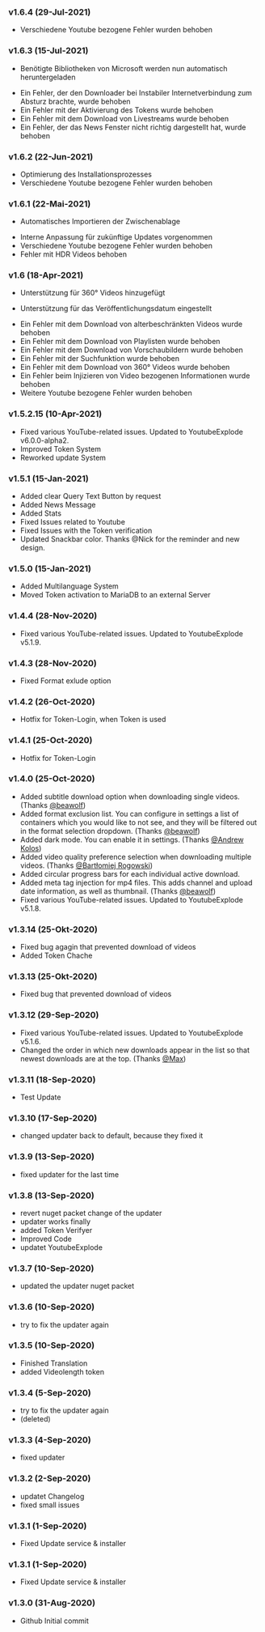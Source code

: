 ﻿### v1.6.4 (29-Jul-2021)
* Verschiedene Youtube bezogene Fehler wurden behoben

### v1.6.3 (15-Jul-2021)
+ Benötigte Bibliotheken von Microsoft werden nun automatisch heruntergeladen

* Ein Fehler, der den Downloader bei Instabiler Internetverbindung zum Absturz brachte, wurde behoben
* Ein Fehler mit der Aktivierung des Tokens wurde behoben
* Ein Fehler mit dem Download von Livestreams wurde behoben
* Ein Fehler, der das News Fenster nicht richtig dargestellt hat, wurde behoben

### v1.6.2 (22-Jun-2021)
* Optimierung des Installationsprozesses
* Verschiedene Youtube bezogene Fehler wurden behoben

### v1.6.1 (22-Mai-2021)
+ Automatisches Importieren der Zwischenablage
* Interne Anpassung für zukünftige Updates vorgenommen
* Verschiedene Youtube bezogene Fehler wurden behoben
* Fehler mit HDR Videos behoben

### v1.6 (18-Apr-2021)
+ Unterstützung für 360° Videos hinzugefügt
- Unterstützung für das Veröffentlichungsdatum eingestellt
* Ein Fehler mit dem Download von alterbeschränkten Videos wurde behoben
* Ein Fehler mit dem Download von Playlisten wurde behoben
* Ein Fehler mit dem Download von Vorschaubildern wurde behoben
* Ein Fehler mit der Suchfunktion wurde behoben
* Ein Fehler mit dem Download von 360° Videos wurde behoben
* Ein Fehler beim Injizieren von Video bezogenen Informationen wurde behoben
* Weitere Youtube bezogene Fehler wurden behoben

### v1.5.2.15 (10-Apr-2021)
- Fixed various YouTube-related issues. Updated to YoutubeExplode v6.0.0-alpha2.
- Improved Token System
- Reworked update System

### v1.5.1 (15-Jan-2021)
- Added clear Query Text Button by request
- Added News Message
- Added Stats
- Fixed Issues related to Youtube
- Fixed Issues with the Token verification
- Updated Snackbar color. Thanks @Nick for the reminder and new design.

### v1.5.0 (15-Jan-2021)
- Added Multilanguage System
- Moved Token activation to MariaDB to an external Server

### v1.4.4 (28-Nov-2020)
- Fixed various YouTube-related issues. Updated to YoutubeExplode v5.1.9.

### v1.4.3 (28-Nov-2020)
- Fixed Format exlude option

### v1.4.2 (26-Oct-2020)
- Hotfix for Token-Login, when Token is used

### v1.4.1 (25-Oct-2020)
- Hotfix for Token-Login

### v1.4.0 (25-Oct-2020)

- Added subtitle download option when downloading single videos. (Thanks [@beawolf](https://github.com/beawolf))
- Added format exclusion list. You can configure in settings a list of containers which you would like to not see, and they will be filtered out in the format selection dropdown. (Thanks [@beawolf](https://github.com/beawolf))
- Added dark mode. You can enable it in settings. (Thanks [@Andrew Kolos](https://github.com/andrewkolos))
- Added video quality preference selection when downloading multiple videos. (Thanks [@Bartłomiej Rogowski](https://github.com/brogowski))
- Added circular progress bars for each individual active download.
- Added meta tag injection for mp4 files. This adds channel and upload date information, as well as thumbnail. (Thanks [@beawolf](https://github.com/beawolf))
- Fixed various YouTube-related issues. Updated to YoutubeExplode v5.1.8.

### v1.3.14 (25-Okt-2020)

- Fixed bug agagin that prevented download of videos
- Added Token Chache

### v1.3.13 (25-Okt-2020)

- Fixed bug that prevented download of videos

### v1.3.12 (29-Sep-2020)

- Fixed various YouTube-related issues. Updated to YoutubeExplode v5.1.6.
- Changed the order in which new downloads appear in the list so that newest downloads are at the top. (Thanks [@Max](https://github.com/badijm))


### v1.3.11 (18-Sep-2020)

- Test Update


### v1.3.10 (17-Sep-2020)

- changed updater back to default, because they fixed it

### v1.3.9 (13-Sep-2020)

- fixed updater for the last time

### v1.3.8 (13-Sep-2020)

- revert nuget packet change of the updater
- updater works finally
- added Token Verifyer
- Improved Code
- updatet YoutubeExplode

### v1.3.7 (10-Sep-2020)

- updated the updater nuget packet

### v1.3.6 (10-Sep-2020)

- try to fix the updater again

### v1.3.5 (10-Sep-2020)

- Finished Translation
- added Videolength token

### v1.3.4 (5-Sep-2020)

- try to fix the updater again
- (deleted)

### v1.3.3 (4-Sep-2020)

- fixed updater

### v1.3.2 (2-Sep-2020)

- updatet Changelog
- fixed small issues

### v1.3.1 (1-Sep-2020)

- Fixed Update service & installer

### v1.3.1 (1-Sep-2020)

- Fixed Update service & installer

### v1.3.0 (31-Aug-2020)

- Github Initial commit

